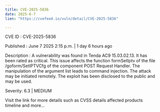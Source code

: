 ```yaml
---
title: CVE-2025-5836
date: 2025-6-7
lien: "https://cvefeed.io/vuln/detail/CVE-2025-5836"

---
```


CVE ID : CVE-2025-5836

Published :  June 7
2025
2:15 p.m. | 1 day
6 hours ago

Description : A vulnerability was found in Tenda AC9 15.03.02.13. It has been rated as critical. This issue affects the function formSetIptv of the file /goform/SetIPTVCfg of the component POST Request Handler. The manipulation of the argument list leads to command injection. The attack may be initiated remotely. The exploit has been disclosed to the public and may be used.

Severity: 6.3 | MEDIUM

Visit the link for more details
such as CVSS details
affected products
timeline
and more...
